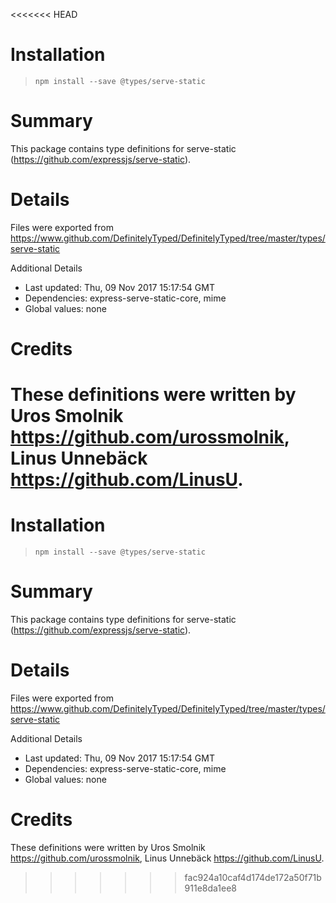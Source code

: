 <<<<<<< HEAD
# Installation
> `npm install --save @types/serve-static`

# Summary
This package contains type definitions for serve-static (https://github.com/expressjs/serve-static).

# Details
Files were exported from https://www.github.com/DefinitelyTyped/DefinitelyTyped/tree/master/types/serve-static

Additional Details
 * Last updated: Thu, 09 Nov 2017 15:17:54 GMT
 * Dependencies: express-serve-static-core, mime
 * Global values: none

# Credits
These definitions were written by Uros Smolnik <https://github.com/urossmolnik>, Linus Unnebäck <https://github.com/LinusU>.
=======
# Installation
> `npm install --save @types/serve-static`

# Summary
This package contains type definitions for serve-static (https://github.com/expressjs/serve-static).

# Details
Files were exported from https://www.github.com/DefinitelyTyped/DefinitelyTyped/tree/master/types/serve-static

Additional Details
 * Last updated: Thu, 09 Nov 2017 15:17:54 GMT
 * Dependencies: express-serve-static-core, mime
 * Global values: none

# Credits
These definitions were written by Uros Smolnik <https://github.com/urossmolnik>, Linus Unnebäck <https://github.com/LinusU>.
>>>>>>> fac924a10caf4d174de172a50f71b911e8da1ee8
